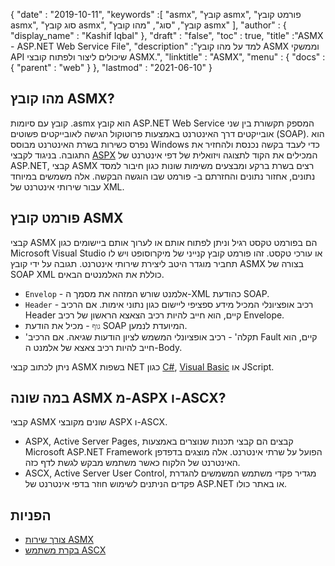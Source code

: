 {
  "date" : "2019-10-11",
  "keywords" :[ "asmx", "קובץ asmx", "פורמט קובץ asmx", "סוג קובץ asmx", "קובץ", "סוג", "מהו קובץ asmx" ],
  "author" : {
    "display_name" : "Kashif Iqbal"
},
  "draft" : "false",
  "toc" : true,
  "title" :"ASMX - ASP.NET Web Service File",
  "description" :"למד על מהו קובץ ASMX וממשקי API שיכולים ליצור ולפתוח קובצי ASMX.",
  "linktitle" : "ASMX",
  "menu" : {
    "docs" : {
      "parent" : "web"
}
},
  "lastmod" : "2021-06-10"
}

## מהו קובץ ASMX?

קובץ עם סיומות .asmx הוא קובץ ASP.NET Web Service המספק תקשורת בין שני אובייקטים דרך האינטרנט באמצעות פרוטוקול הגישה לאובייקטים פשוטים (SOAP). הוא נפרס כשירות בשרת האינטרנט מבוסס Windows כדי לעבד בקשה נכנסת ולהחזיר את התגובה. בניגוד לקבצי [ASPX](/he/web/aspx/) המכילים את הקוד לתצוגה ויזואלית של דפי אינטרנט של ASP.NET, קבצי ASMX רצים בשרת ברקע ומבצעים משימות שונות כגון חיבור למסד נתונים, אחזור נתונים והחזרתם ב- פורמט שבו הוגשה הבקשה. אלה משמשים במיוחד עבור שירותי אינטרנט של XML.

## פורמט קובץ ASMX

קבצי ASMX הם בפורמט טקסט רגיל וניתן לפתוח אותם או לערוך אותם ביישומים כגון Microsoft Visual Studio או עורכי טקסט. זהו פורמט קובץ קנייני של מיקרוסופט ויש לו תחביר מוגדר היטב ליצירת שירותי אינטרנט. תגובה על ידי קובץ ASMX בצורה של SOAP XML כוללת את האלמנטים הבאים.

* `Envelop` - אלמנט שורש המזהה את מסמך ה-XML כהודעת SOAP.
* `Header` - רכיב אופציונלי המכיל מידע ספציפי ליישום כגון נתוני אימות. אם הרכיב Header קיים, הוא חייב להיות רכיב הצאצא הראשון של רכיב Envelope.
* `גוף` - מכיל את הודעת SOAP המיועדת לנמען.
* 'תקלה' - רכיב אופציונלי המשמש לציון הודעות שגיאה. אם הרכיב Fault קיים, הוא חייב להיות רכיב צאצא של אלמנט ה-Body.

ניתן לכתוב קבצי ASMX בשפות NET כגון [C#](/he/programming/cs/), [Visual Basic](/he/programming/vb/) או JScript.

## במה שונה ASMX מ-ASPX ו-ASCX?

קבצי ASMX שונים מקובצי ASPX ו-ASCX.

* ASPX, Active Server Pages, קבצים הם קבצי תכנות שנוצרים באמצעות Microsoft ASP.NET Framework הפועל על שרתי אינטרנט. אלה מוצגים בדפדפן האינטרנט של הלקוח כאשר משתמש מבקש לגשת לדף כזה.
* ASCX, Active Server User Control, מגדיר פקדי משתמש המשמשים להגדרת פקדים הניתנים לשימוש חוזר בדפי אינטרנט של ASP.NET או באתר כולו.

## הפניות

* [צורך שירות ASMX](https://learn.microsoft.com/en-us/xamarin/xamarin-forms/data-cloud/web-services/asmx)
* [בקרת משתמש ASCX](https://beansoftware.com/ASP.NET-Tutorials/User-Control.aspx)

